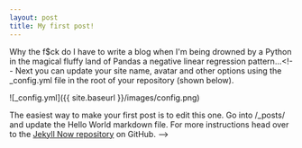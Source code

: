 ```yaml
---
layout: post
title: My first post!
---
```

Why the f$ck do I have to write a blog when I'm being drowned by a Python in the magical fluffy land of Pandas a negative linear regression pattern...<!-- Next you can update your site name, avatar and other options using the _config.yml file in the root of your repository (shown below).

![_config.yml]({{ site.baseurl }}/images/config.png)

The easiest way to make your first post is to edit this one. Go into /_posts/ and update the Hello World markdown file. For more instructions head over to the [Jekyll Now repository](https://github.com/barryclark/jekyll-now) on GitHub. -->